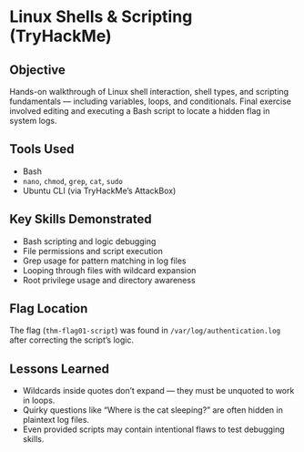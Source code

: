# Linux Shells & Scripting (TryHackMe)

## Objective
Hands-on walkthrough of Linux shell interaction, shell types, and scripting fundamentals — including variables, loops, and conditionals. Final exercise involved editing and executing a Bash script to locate a hidden flag in system logs.

## Tools Used
- Bash
- `nano`, `chmod`, `grep`, `cat`, `sudo`
- Ubuntu CLI (via TryHackMe’s AttackBox)

## Key Skills Demonstrated
- Bash scripting and logic debugging
- File permissions and script execution
- Grep usage for pattern matching in log files
- Looping through files with wildcard expansion
- Root privilege usage and directory awareness

## Flag Location
The flag (`thm-flag01-script`) was found in `/var/log/authentication.log` after correcting the script’s logic.

## Lessons Learned
- Wildcards inside quotes don’t expand — they must be unquoted to work in loops.
- Quirky questions like “Where is the cat sleeping?” are often hidden in plaintext log files.
- Even provided scripts may contain intentional flaws to test debugging skills.

